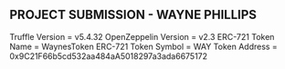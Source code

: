 


## PROJECT SUBMISSION - WAYNE PHILLIPS
Truffle Version = v5.4.32
OpenZeppelin Version = v2.3
ERC-721 Token Name = WaynesToken
ERC-721 Token Symbol = WAY
Token Address = 0x9C21F66b5cd532aa484aA5018297a3ada6675172